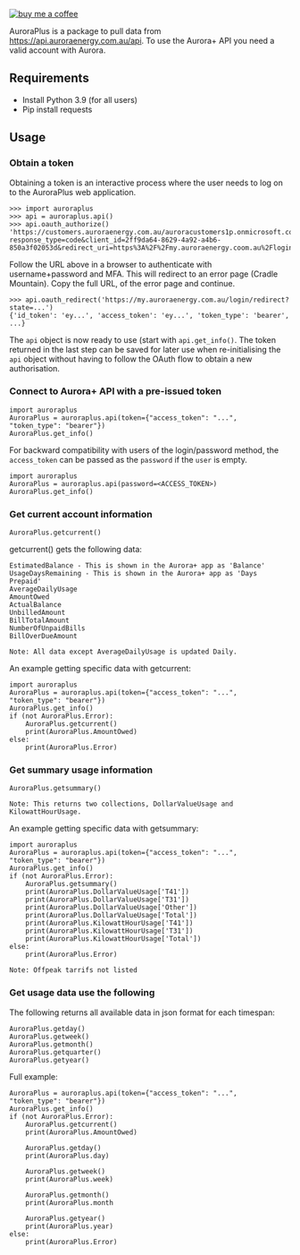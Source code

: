 [![buy me a coffee](https://img.shields.io/badge/If%20you%20like%20it-Buy%20us%20a%20coffee-green.svg?style=for-the-badge)](https://www.buymeacoffee.com/leighcurran)

AuroraPlus is a package to pull data from https://api.auroraenergy.com.au/api. To use the Aurora+ API you need a valid account with Aurora.

## Requirements
- Install Python 3.9 (for all users)
- Pip install requests

## Usage

### Obtain a token

Obtaining a token is an interactive process where the user needs to log on to
the AuroraPlus web application.

    >>> import auroraplus
    >>> api = auroraplus.api()
    >>> api.oauth_authorize()
    'https://customers.auroraenergy.com.au/auroracustomers1p.onmicrosoft.com/b2c_1a_sign_in//oauth2/v2.0/authorize?response_type=code&client_id=2ff9da64-8629-4a92-a4b6-850a3f02053d&redirect_uri=https%3A%2F%2Fmy.auroraenergy.coom.au%2Flogin%2Fredirect&scope=openid+profile+offline_access&state=...&client_info=1'

Follow the URL above in a browser to authenticate with username+password and
MFA. This will redirect to an error page (Cradle Mountain). Copy the full URL,
of the error page and continue.

    >>> api.oauth_redirect('https://my.auroraenergy.com.au/login/redirect?state=...')
    {'id_token': 'ey...', 'access_token': 'ey...', 'token_type': 'bearer', ...}

The `api` object is now ready to use (start with `api.get_info()`. The token
returned in the last step can be saved for later use when re-initialising the
`api` object without having to follow the OAuth flow to obtain a new
authorisation.

### Connect to Aurora+ API with a pre-issued token

    import auroraplus
    AuroraPlus = auroraplus.api(token={"access_token": "...", "token_type": "bearer"})
    AuroraPlus.get_info()

For backward compatibility with users of the login/password method, the
`access_token` can be passed as the `password` if the `user` is empty.

    import auroraplus
    AuroraPlus = auroraplus.api(password=<ACCESS_TOKEN>)
    AuroraPlus.get_info()

### Get current account information

    AuroraPlus.getcurrent()

getcurrent() gets the following data:

    EstimatedBalance - This is shown in the Aurora+ app as 'Balance'
    UsageDaysRemaining - This is shown in the Aurora+ app as 'Days Prepaid'
    AverageDailyUsage
    AmountOwed
    ActualBalance
    UnbilledAmount
    BillTotalAmount
    NumberOfUnpaidBills
    BillOverDueAmount
    
    Note: All data except AverageDailyUsage is updated Daily.

An example getting specific data with getcurrent:

    import auroraplus
    AuroraPlus = auroraplus.api(token={"access_token": "...", "token_type": "bearer"})
    AuroraPlus.get_info()
    if (not AuroraPlus.Error):
        AuroraPlus.getcurrent()
        print(AuroraPlus.AmountOwed)
    else:
        print(AuroraPlus.Error)
        
### Get summary usage information

    AuroraPlus.getsummary()
    
    Note: This returns two collections, DollarValueUsage and KilowattHourUsage.
    
An example getting specific data with getsummary:

    import auroraplus
    AuroraPlus = auroraplus.api(token={"access_token": "...", "token_type": "bearer"})
    AuroraPlus.get_info()
    if (not AuroraPlus.Error):
        AuroraPlus.getsummary()
        print(AuroraPlus.DollarValueUsage['T41'])
        print(AuroraPlus.DollarValueUsage['T31'])
        print(AuroraPlus.DollarValueUsage['Other'])
        print(AuroraPlus.DollarValueUsage['Total'])
        print(AuroraPlus.KilowattHourUsage['T41'])
        print(AuroraPlus.KilowattHourUsage['T31'])
        print(AuroraPlus.KilowattHourUsage['Total'])
    else:
        print(AuroraPlus.Error)
        
    Note: Offpeak tarrifs not listed

### Get usage data use the following

The following returns all available data in json format for each timespan:

    AuroraPlus.getday()
    AuroraPlus.getweek()
    AuroraPlus.getmonth()
    AuroraPlus.getquarter()
    AuroraPlus.getyear()

Full example:

    AuroraPlus = auroraplus.api(token={"access_token": "...", "token_type": "bearer"})
    AuroraPlus.get_info()
    if (not AuroraPlus.Error):
        AuroraPlus.getcurrent()
        print(AuroraPlus.AmountOwed)
        
        AuroraPlus.getday()
        print(AuroraPlus.day)
        
        AuroraPlus.getweek()
        print(AuroraPlus.week)
        
        AuroraPlus.getmonth()
        print(AuroraPlus.month
        
        AuroraPlus.getyear()
        print(AuroraPlus.year)
    else:
        print(AuroraPlus.Error)
